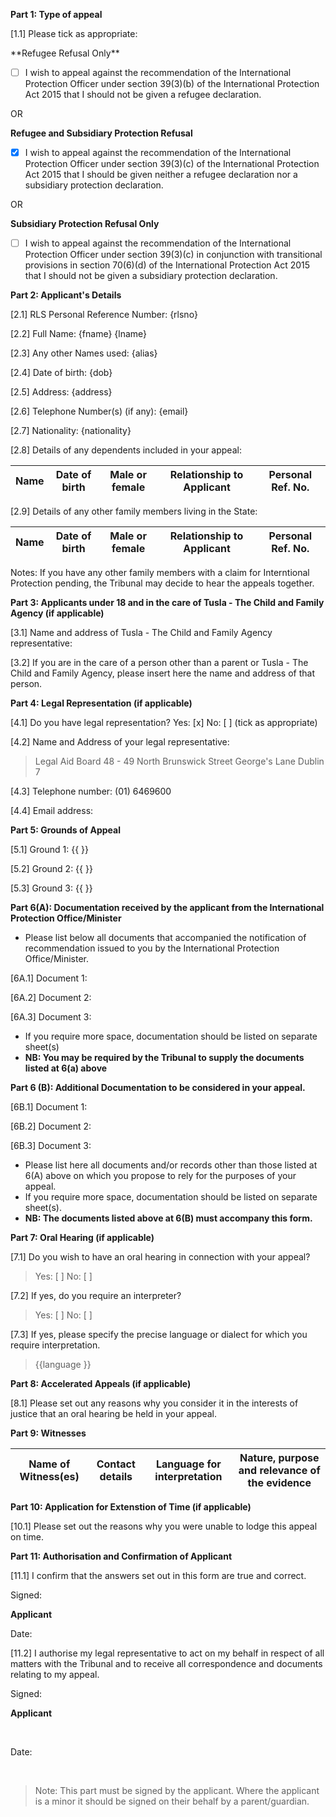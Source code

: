 <style>
.center {{
    text-align: center;
}}
</style>

**Part 1: Type of appeal**

[1.1]   Please tick as appropriate:

<p class="center">**Refugee Refusal Only**</p>

- [ ] I wish to appeal against the recommendation of the International Protection Officer under section 39(3)(b) of the International Protection Act 2015 that I should not be given a refugee declaration.

OR

**Refugee and Subsidiary Protection Refusal**

- [x] I wish to appeal against the recommendation of the International Protection Officer under section 39(3)(c) of the International Protection Act 2015 that I should be given neither a refugee declaration nor a subsidiary protection declaration.

OR

**Subsidiary Protection Refusal Only**

- [ ] I wish to appeal against the recommendation of the International Protection Officer under section 39(3)(c) in conjunction with transitional provisions in section 70(6)(d) of the International Protection Act 2015 that I should not be given a subsidiary protection declaration. 

**Part 2:   Applicant's Details**

[2.1] RLS Personal Reference Number: {rlsno}

[2.2] Full Name: {fname} {lname}

[2.3] Any other Names used: {alias}

[2.4] Date of birth: {dob}

[2.5] Address: {address}

[2.6] Telephone Number(s) (if any): {email}

[2.7] Nationality: {nationality}

[2.8] Details of any dependents included in your appeal:

| Name | Date of birth | Male or female | Relationship to Applicant | Personal Ref. No. |
| :--: | :---: | :---: | :---: | :---: |

[2.9] Details of any other family members living in the State:

| Name | Date of birth | Male or female | Relationship to Applicant | Personal Ref. No. |
| :--: | :---: | :---: | :---: | :---: |

Notes: If you have any other family members with a claim for Interntional Protection pending, the Tribunal may decide to hear the appeals together. 

**Part 3: Applicants under 18 and in the care of Tusla - The Child and Family Agency (if applicable)**

[3.1] Name and address of Tusla - The Child and Family Agency representative:

[3.2] If you are in the care of a person other than a parent or Tusla - The Child and Family Agency, please insert here the name and address of that person.

**Part 4: Legal Representation (if applicable)**

[4.1] Do you have legal representation? Yes: [x] No: [ ] (tick as appropriate)

[4.2] Name and Address of your legal representative:

> Legal Aid Board
> 48 - 49 North Brunswick Street
> George's Lane
> Dublin 7

[4.3] Telephone number: (01) 6469600

[4.4] Email address: 

**Part 5: Grounds of Appeal**

[5.1] Ground 1: {{ }}

[5.2] Ground 2: {{ }}

[5.3] Ground 3: {{ }}

**Part 6(A): Documentation received by the applicant from the International Protection Office/Minister**

* Please list below all documents that accompanied the notification of recommendation issued to you by the International Protection Office/Minister.

[6A.1] Document 1: 

[6A.2] Document 2:

[6A.3] Document 3:

* If you require more space, documentation should be listed on separate sheet(s)
* **NB: You may be required by the Tribunal to supply the documents listed at 6(a) above**

**Part 6 (B): Additional Documentation to be considered in your appeal.**

[6B.1] Document 1:

[6B.2] Document 2:

[6B.3] Document 3:

* Please list here all documents and/or records other than those listed at 6(A) above on which you propose to rely for the purposes of your appeal.
* If you require more space, documentation should be listed on separate sheet(s).
* **NB: The documents listed above at 6(B) must accompany this form.**

**Part 7: Oral Hearing (if applicable)**

[7.1] Do you wish to have an oral hearing in connection with your appeal?

> Yes: [ ] No: [ ]

[7.2] If yes, do you require an interpreter?

> Yes: [ ] No: [ ] 

[7.3] If yes, please specify the precise language or dialect for which you require interpretation.

> {{language }}

**Part 8: Accelerated Appeals (if applicable)**

[8.1] Please set out any reasons why you consider it in the interests of justice that an oral hearing be held in your appeal. 

**Part 9: Witnesses**

| Name of Witness(es) | Contact details | Language for interpretation | Nature, purpose and relevance of the evidence |
| :---: | :---: | :---: | :---: |

**Part 10: Application for Extenstion of Time (if applicable)**

[10.1] Please set out the reasons why you were unable to lodge this appeal on time. 

**Part 11: Authorisation and Confirmation of Applicant**

[11.1] I confirm that the answers set out in this form are true and correct.
&nbsp;
&nbsp;

Signed:

**Applicant**
&nbsp;

Date:
&nbsp;

[11.2] I authorise my legal representative to act on my behalf in respect of all matters with the Tribunal and to receive all correspondence and documents relating to my appeal.
&nbsp;
&nbsp;

Signed:

**Applicant**

&nbsp;

Date:

&nbsp;

> Note: This part must be signed by the applicant. 
> Where the applicant is a minor it should be signed on their behalf by a parent/guardian.

